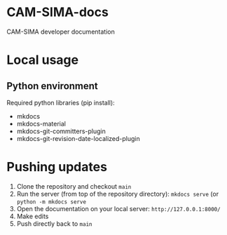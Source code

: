 # CAM-SIMA-docs
CAM-SIMA developer documentation

# Local usage
## Python environment

Required python libraries (pip install):

- mkdocs
- mkdocs-material
- mkdocs-git-committers-plugin
- mkdocs-git-revision-date-localized-plugin

# Pushing updates
1. Clone the repository and checkout `main`
2. Run the server (from top of the repository directory): `mkdocs serve` (or `python -m mkdocs serve`
3. Open the documentation on your local server: `http://127.0.0.1:8000/`
4. Make edits
5. Push directly back to `main`
